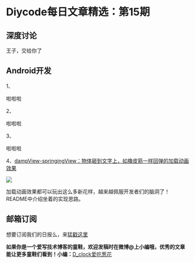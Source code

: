 # Diycode每日文章精选：第15期

## 深度讨论

[]()

王子，交给你了

## Android开发

1、[]()

啦啦啦

2、[]()

啦啦啦

3、[]()

啦啦啦

4、[dampView-springingView：物体砸到文字上，如橡皮筋一样回弹的加载动画效果](https://github.com/Huyamin150/-dampView-springingView)

![](https://camo.githubusercontent.com/c13c4178eaa9b1cd5b02cbc9ff10ca75baeb7b12/687474703a2f2f696d672e626c6f672e6373646e2e6e65742f3230313630343135313134343535333234)

加载动画效果都可以玩出这么多新花样，越来越佩服开发者们的脑洞了！README中介绍坐着的实现思路。


## 邮箱订阅

想要订阅我们的日报么，来[猛戳这里](http://list.qq.com/cgi-bin/qf_invite?id=d469993d2c888e971c0fbb2309c4d84256968386b126b967)

**如果你是一个爱写技术博客的童鞋，欢迎发稿时在微博@上小编哦，优秀的文章能让更多童鞋们看到！小编：**[D_clock爱吃葱花](http://weibo.com/2480694892/profile?rightmod=1&wvr=6&mod=personinfo&is_all=1)